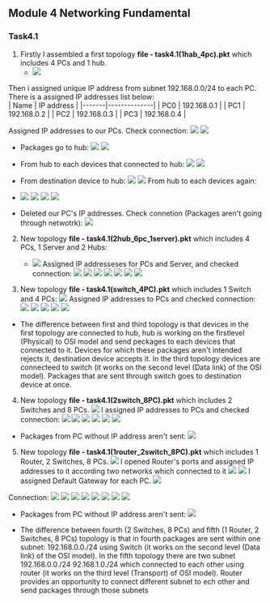 ## Module 4 Networking Fundamental
### Task4.1

1) Firstly I assembled a first topology **file - task4.1(1hab_4pc).pkt** which includes 4 PCs and 1 hub.
	* ![](https://prnt.sc/toqoz3.png)

Then i assigned unique IP address from subnet 192.168.0.0/24 to each PC. There is a assigned IP addresses list below:  
| Name  |  IP address  |
|-------|--------------|
| PC0   | 192.168.0.1  |
| PC1   | 192.168.0.2  |
| PC2   | 192.168.0.3  |
| PC3   | 192.168.0.4  |

Assigned IP addresses to our PCs. Check connection:
![](https://i.imgur.com/bk5Vq1E.png)
![](https://i.imgur.com/8dhKDCC.png) 
* Packages go to hub:
![](https://i.imgur.com/DfqkaCi.png)
![](https://i.imgur.com/NtEZDec.png)
* From hub to each devices that connected to hub:
![](https://i.imgur.com/wPfEMEg.png)
![](https://i.imgur.com/VT5fcAT.png)
* From destination device to hub:
![](https://i.imgur.com/0SUbJVl.png)
![](https://i.imgur.com/DAaIezJ.png)
From hub to each devices again:
* ![](https://i.imgur.com/3RAnGCo.png)
![](https://i.imgur.com/puCw2ue.png)
![](https://i.imgur.com/qnZBsX9.png)
![](https://i.imgur.com/Y180EWc.png)

* Deleted our PC's IP addresses. Check connetion (Packages aren't going through netwotrk):
![](https://i.imgur.com/pjpokoT.png )

2) New topology **file - task4.1(2hub_6pc_1server).pkt** which includes 4 PCs, 1 Server and 2 Hubs:
	* ![](https://i.imgur.com/yB391cW.png )
Assigned IP addresseses for PCs and Server, and checked connection:
![](https://i.imgur.com/LL9jcTv.png)
![](https://i.imgur.com/EPq3CWL.png)
![](https://i.imgur.com/JlVeOoh.png)
![](https://i.imgur.com/1ZyLz3w.png)
![](https://i.imgur.com/DhGSBD4.png)
![](https://i.imgur.com/4xt5VUi.png)
![](https://i.imgur.com/R5wPZZp.png)


3) New topology **file - task4.1(switch_4PC).pkt** which includes 1 Switch and 4 PCs:
![](https://i.imgur.com/xXpCZvY.png)
Assigned IP addresses to PCs and checked connection:
![](https://i.imgur.com/tBFHIIS.png)
![](https://i.imgur.com/CbdyT50.png)
![](https://i.imgur.com/MIslisL.png)
![](https://i.imgur.com/ptOuXym.png)
![](https://i.imgur.com/wHSfvbK.png)

* The difference between first and third topology is that devices in the first topology are connected to hub, hub is working on the firstlevel (Physical) to OSI model and send peckages to each devices that connected to it. Devices for which these packages aren't intended rejects it, destination device accepts it.
  In the third topology devices are connecteed to switch (it works on the second level (Data link) of the OSI model). Packages that are sent through switch goes to destination device at once.


4) New topology **file - task4.1(2switch_8PC).pkt** which includes 2 Switches and 8 PCs.
![](https://i.imgur.com/njg527l.png)
I assigned IP addresses to PCs and checked connection:
![](https://i.imgur.com/zeX8mA7.png)
![](https://i.imgur.com/mybatqb.png)
![](https://i.imgur.com/L0vFQga.png)
![](https://i.imgur.com/UeIXfLZ.png)
![](https://i.imgur.com/SYdrvOI.png)
![](https://i.imgur.com/wG4knnv.png)
* Packages from PC without IP address aren't sent:
![](https://i.imgur.com/YS5H8UW.png)



5) New topology **file - task4.1(1router_2switch_8PC).pkt** which includes 1 Router, 2 Switches, 8 PCs.
![](https://i.imgur.com/TTsvkiu.png)
I opened Router's ports and assigned IP addresses to it according two networks which connected to it
![](https://i.imgur.com/dL82T5J.png)
![](https://i.imgur.com/dL82T5J.png)
I assigned Default Gateway for each PC.
![](https://i.imgur.com/FlwvGLC.png)

Connection:
![](https://i.imgur.com/LMYjMJ2.png)
![](https://i.imgur.com/8FcyhrD.png)
![](https://i.imgur.com/XHAm1nP.png)
![](https://i.imgur.com/VzXraZ6.png)
![](https://i.imgur.com/uuK3Lbl.png)
![](https://i.imgur.com/Jk33WFn.png)
![](https://i.imgur.com/HSCjfs8.png)
![](https://i.imgur.com/oijxMZB.png)
* Packages from PC without IP address aren't sent:
![](https://i.imgur.com/YYbnYlL.png)

* The difference between fourth (2 Switches, 8 PCs) and fifth (1 Router, 2 Switches, 8 PCs) topology is that in fourth packages are sent within one subnet: 192.168.0.0./24 using Switch (it works on the second level (Data link) of the OSI model).
In the fifth topology there are two subnet 192.168.0.0./24 92.168.1.0./24 which connected to each other using router (it works on the third level (Transport) of OSI model). Router provides an opportunity to connect different subnet to ech other and send packages through those subnets 
